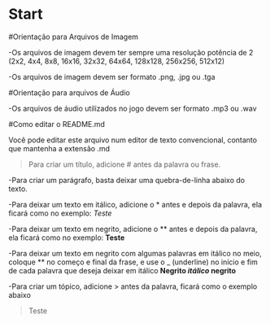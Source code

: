 Start
=====

#Orientação para Arquivos de Imagem

-Os arquivos de imagem devem ter sempre uma resolução potência de 2 (2x2, 4x4, 8x8, 16x16, 32x32, 64x64, 128x128, 256x256, 512x12)

-Os arquivos de imagem devem ser formato .png, .jpg ou .tga


#Orientação para arquivos de Áudio

-Os arquivos de áudio utilizados no jogo devem ser formato .mp3 ou .wav


#Como editar o README.md

Você pode editar este arquivo num editor de texto convencional, contanto que mantenha a extensão .md

>Para criar um título, adicione # antes da palavra ou frase.

-Para criar um parágrafo, basta deixar uma quebra-de-linha abaixo do texto.

-Para deixar um texto em itálico, adicione o * antes e depois da palavra, ela ficará como no exemplo: *Teste*

-Para deixar um texto em negrito, adicione o ** antes e depois da palavra, ela ficará como no exemplo:
**Teste**

-Para deixar um texto em negrito com algumas palavras em itálico no meio, coloque ** no começo e final da frase, e use o _ (underline) no início e fim de cada palavra que deseja deixar em itálico
**Negrito _itálico_ negrito**


-Para criar um tópico, adicione > antes da palavra, ficará como o exemplo abaixo
>Teste

